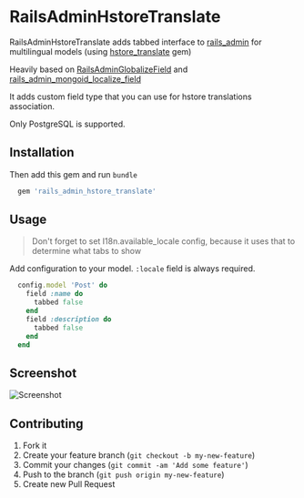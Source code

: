 # RailsAdminHstoreTranslate

  RailsAdminHstoreTranslate adds tabbed interface to [rails_admin](https://github.com/sferik/rails_admin) for multilingual models (using [hstore_translate](https://github.com/Leadformance/hstore_translate) gem)

  Heavily based on [RailsAdminGlobalizeField](https://github.com/scarfacedeb/rails_admin_globalize_field) and [rails_admin_mongoid_localize_field](https://github.com/sudosu/rails_admin_mongoid_localize_field)

  It adds custom field type that you can use for hstore translations association.

  Only PostgreSQL is supported.

## Installation


Then add this gem and run `bundle`
``` ruby
  gem 'rails_admin_hstore_translate'
```


## Usage

> Don't forget to set I18n.available_locale config, because it uses that to determine what tabs to show

Add configuration to your model. `:locale` field is always required.
``` ruby
  config.model 'Post' do
    field :name do
      tabbed false
    end
    field :description do
      tabbed false
    end
  end
```

## Screenshot

![Screenshot](https://camo.githubusercontent.com/524bee72c730418105c4498ed4cdf40f861cfb1e/68747470733a2f2f7261772e6769746875622e636f6d2f7375646f73752f73637265656e73686f74732f6d61737465722f7261696c735f61646d696e5f6d6f6e676f69645f6c6f63616c697a655f6669656c64732e706e67)

## Contributing

1. Fork it
2. Create your feature branch (`git checkout -b my-new-feature`)
3. Commit your changes (`git commit -am 'Add some feature'`)
4. Push to the branch (`git push origin my-new-feature`)
5. Create new Pull Request

